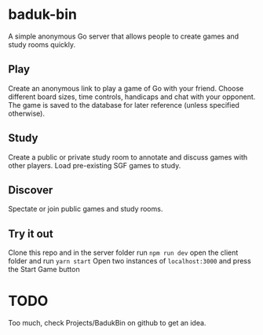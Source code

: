 # baduk-bin
A simple anonymous Go server that allows people to create games and study rooms quickly.

## Play
Create an anonymous link to play a game of Go with your friend. Choose different board sizes, time controls, handicaps and chat with your opponent. The game is saved to the database for later reference (unless specified otherwise). 

## Study
Create a public or private study room to annotate and discuss games with other players. Load pre-existing SGF games to study.

## Discover
Spectate or join public games and study rooms. 

## Try it out
Clone this repo and in the server folder run
```npm run dev```
open the client folder and run
```yarn start```
Open two instances of `localhost:3000` and press the Start Game button

# TODO
Too much, check Projects/BadukBin on github to get an idea.
